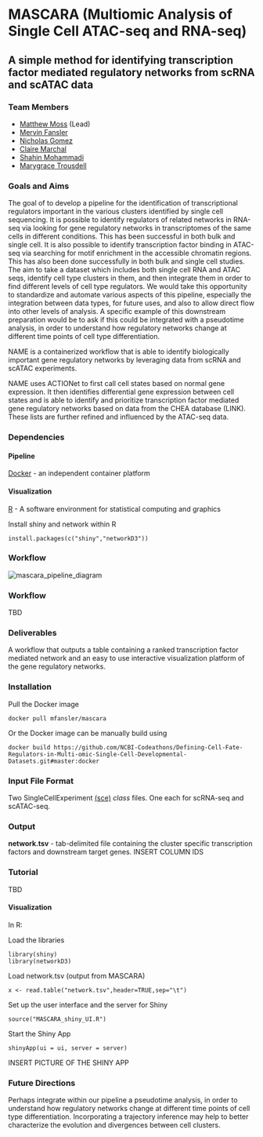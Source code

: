# MASCARA (**M**ultiomic **A**nalysis of **S**ingle **C**ell **A**TAC-seq and **R**NA-seq)


## A simple method for identifying transcription factor mediated regulatory networks from scRNA and scATAC data

### Team Members
* [Matthew Moss](https://github.com/mmoss609) (Lead)
* [Mervin Fansler](https://github.com/mfansler)
* [Nicholas Gomez](https://www.linkedin.com/in/nickgomez/)
* [Claire Marchal](https://www.linkedin.com/in/marchalc/)
* [Shahin Mohammadi](https://www.linkedin.com/in/shmohammadi/)
* [Marygrace Trousdell](https://www.linkedin.com/in/marygrace-trousdell/)

### Goals and Aims
The goal of to develop a pipeline for the identification of transcriptional regulators important in the various clusters identified by single cell sequencing. It is possible to identify regulators of related networks in RNA-seq via looking for  gene regulatory networks in transcriptomes of the same cells in different conditions. This has been successful in both bulk and single cell. It is also possible to identify transcription factor binding in ATAC-seq via searching for motif enrichment in the accessible chromatin regions. This has also been done successfully in both bulk and single cell studies. The aim to take a dataset which includes both single cell RNA and ATAC seqs, identify cell type clusters in them, and then integrate them in order to find different levels of cell type regulators. We would take this opportunity to standardize and automate various aspects of this pipeline, especially the integration between data types, for future uses, and also to allow direct flow into other levels of analysis. A specific example of this downstream preparation would be to ask if this could be integrated with a pseudotime analysis, in order to understand how regulatory networks change at different time points of cell type differentiation.

NAME is a containerized workflow that is able to identify biologically important gene regulatory networks by leveraging data from scRNA and scATAC experiments.

NAME uses ACTIONet to first call cell states based on normal gene expression. It then identifies differential gene expression between cell states and is able to identify and prioritize transcription factor mediated gene regulatory networks based on data from the CHEA database (LINK). These lists are further refined and influenced by the ATAC-seq data.

### Dependencies

#### Pipeline
[Docker](https://www.docker.com/) - an independent container platform

#### Visualization
[R](https://www.r-project.org/) - A software environment for statistical computing and graphics

Install shiny and network within R
```
install.packages(c("shiny","networkD3"))
```

### Workflow

![mascara_pipeline_diagram](https://user-images.githubusercontent.com/59709364/72620669-c161ed80-390d-11ea-88cd-2aae69ac46d0.png)

### Workflow
TBD

### Deliverables

A workflow that outputs a table containing a ranked transcription factor mediated network and an easy to use interactive visualization platform of the gene regulatory networks.

### Installation

Pull the Docker image
```
docker pull mfansler/mascara
```

Or the Docker image can be manually build using
```
docker build https://github.com/NCBI-Codeathons/Defining-Cell-Fate-Regulators-in-Multi-omic-Single-Cell-Developmental-Datasets.git#master:docker
```

### Input File Format

Two SingleCellExperiment [(sce)](https://osca.bioconductor.org/data-infrastructure.html) *class* files. One each for scRNA-seq and scATAC-seq.

### Output

**network.tsv** - tab-delimited file containing the cluster specific transcription factors and downstream target genes. INSERT COLUMN IDS

### Tutorial

TBD

#### Visualization

In R:

Load the libraries
```
library(shiny)
library(networkD3)
```

Load network.tsv (output from MASCARA)
```
x <- read.table("network.tsv",header=TRUE,sep="\t")
```

Set up the user interface and the server for Shiny

```
source("MASCARA_shiny_UI.R")

```

Start the Shiny App

```
shinyApp(ui = ui, server = server)
```


INSERT PICTURE OF THE SHINY APP



### Future Directions

Perhaps integrate within our pipeline a pseudotime analysis, in order to understand how regulatory networks change at different time points of cell type differentiation. Incorporating a trajectory inference may help to better characterize the evolution and divergences between cell clusters.
